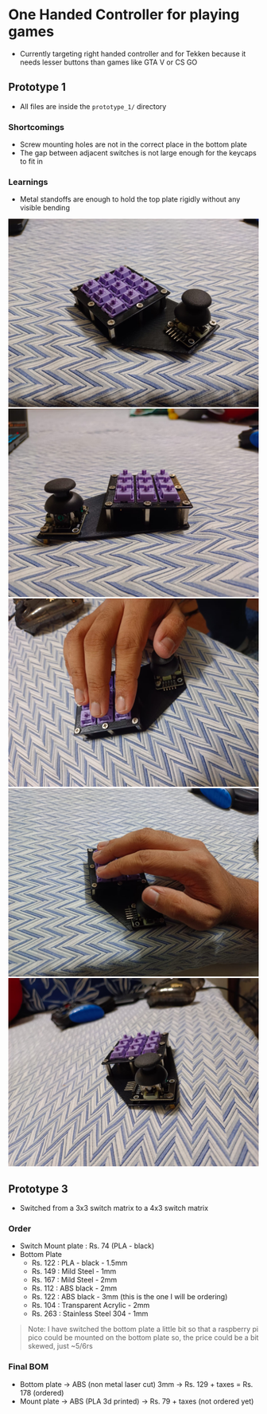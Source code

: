 # One Handed Controller for playing games
- Currently targeting right handed controller and for Tekken because it needs lesser buttons than games like GTA V or CS GO

## Prototype 1
- All files are inside the `prototype_1/` directory

### Shortcomings
- Screw mounting holes are not in the correct place in the bottom plate
- The gap between adjacent switches is not large enough for the keycaps to fit in

### Learnings
- Metal standoffs are enough to hold the top plate rigidly without any visible bending

<img src="./prototype_one/imgs/WhatsApp Image 2025-02-12 at 14.55.18.jpeg"></img>
<img src="./prototype_one/imgs/WhatsApp Image 2025-02-12 at 14.55.201.jpeg"></img>
<img src="./prototype_one/imgs/WhatsApp Image 2025-02-12 at 14.55.16.jpeg"></img>
<img src="./prototype_one/imgs/WhatsApp Image 2025-02-12 at 14.55.17.jpeg"></img>
<img src="./prototype_one/imgs/WhatsApp Image 2025-02-12 at 14.55.20.jpeg"></img>

## Prototype 3
- Switched from a 3x3 switch matrix to a 4x3 switch matrix

### Order
- Switch Mount plate : Rs. 74 (PLA - black)
- Bottom Plate
    - Rs. 122 : PLA - black - 1.5mm
    - Rs. 149 : Mild Steel - 1mm
    - Rs. 167 : Mild Steel - 2mm
    - Rs. 112 : ABS black - 2mm
    - Rs. 122 : ABS black - 3mm (this is the one I will be ordering)
    - Rs. 104 : Transparent Acrylic - 2mm
    - Rs. 263 : Stainless Steel 304 - 1mm
> Note: I have switched the bottom plate a little bit so that a raspberry pi pico could be mounted on the bottom plate so, the price could be a bit skewed, just ~5/6rs

### Final BOM
- Bottom plate -> ABS (non metal laser cut) 3mm -> Rs. 129 + taxes = Rs. 178 (ordered)
- Mount plate -> ABS (PLA 3d printed) -> Rs. 79 + taxes (not ordered yet)
